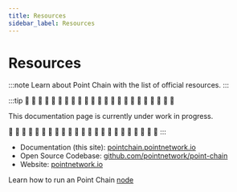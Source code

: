 ```yaml
---
title: Resources
sidebar_label: Resources
---
```


# Resources

:::note
Learn about Point Chain with the list of official resources.
:::

:::tip
🚧 🚧 🚧 🚧 🚧 🚧 🚧 🚧 🚧 🚧 🚧 🚧 🚧 🚧 🚧 🚧 🚧 🚧 🚧 🚧 🚧 🚧 🚧

This documentation page is currently under work in progress.

🚧 🚧 🚧 🚧 🚧 🚧 🚧 🚧 🚧 🚧 🚧 🚧 🚧 🚧 🚧 🚧 🚧 🚧 🚧 🚧 🚧 🚧 🚧
:::

- Documentation (this site): [pointchain.pointnetwork.io](https://pointnetwork.io/)
- Open Source Codebase: [github.com/pointnetwork/point-chain](https://github.com/pointnetwork/point-chain)
- Website: [pointnetwork.io](https://pointnetwork.io/)

Learn how to run an Point Chain [node](../../validators/quickstart/run_node.md)